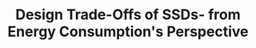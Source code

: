 ---
layout: publication-single
title: Design Trade-Offs of SSDs- from Energy Consumption's Perspective
name: ACM Transactions on Storage, Vol. 11, Issue 2
first-author: Seokhei Cho
co-authors: Changhyun Park, Youjip Won, Sooyong Kang, Jaehyuk Cha, Sungroh Yoon, Jongmoo Choi
during: March 2015
location: 
impactfactor: 
doi: 
note: 
categories: 
 - Flash Memory and Non-Volatile RAM
tag: 
 - International Journal
---